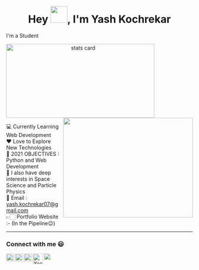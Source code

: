 <h1 align="center">Hey <img src="https://raw.githubusercontent.com/nixin72/nixin72/master/wave.gif"
         height="45"
         width="45" />, I'm Yash Kochrekar</h1

## I'm a Student

<p>
<a align= "center" href="https://github.com/Yash-Kochrekar">
  <img alt= "stats card" height="200px" width="400" src="https://github-readme-stats.vercel.app/api?username=Yash-Kochrekar&theme=blue-green&show_icons=true&count_private=true" />
  <img align="right" height="270px" width="350" src="https://media.giphy.com/media/gh0RRgkTXedvF0pDc0/giphy.gif" /> </a>

</p>

<p>
💻 Currently Learning Web Development<br>
❤ Love to Explore New Technologies<br>
🚀 2021 OBJECTIVES : Python and Web Development<br>
🌌 I also have deep interests in Space Science and Particle Physics<br>
📧 Email : <a href="https://yash.kochrekar07@gamil.com/">yash.kochrekar07@gmail.com</a><br>
👉🏻 Portfolio Website :- (In the Pipeline😉)<br>
</p>
   
---
         
### Connect with me :smiley:
<a href="https://twitter.com/yash_kochrekar">
  <img align="left" alt="Yash kochrekar Twitter" width="21px" src="https://github.com/Yash-Kochrekar/Yash-Kochrekar/blob/main/img/twitter.jpg" />
</a>         
         
<a href="https://www.instagram.com/yash_k.7/">
  <img align="left" alt="Yash Kochrekar Instagram" width="21px" src="https://github.com/Yash-Kochrekar/Yash-Kochrekar/blob/main/img/instagram.png" />
</a>

<a href="https://www.chess.com/member/yash_kochrekar">
  <img align="left" alt="Yash Kochrekar Chess" width="21px" src="https://github.com/Yash-Kochrekar/Yash-Kochrekar/blob/main/img/chess.png" />
</a>


<a href="https://github.com/Yash-Kochrekar">
  <img align="left" alt="Yash Kochrekar Chess" width="28px" src="https://github.com/Yash-Kochrekar/Yash-Kochrekar/blob/main/img/github.png" />
</a>

![](https://github.com/Yash-Kochrekar/Yash-Kochrekar/blob/main/img/github-user-contribution.svg)         
         
         
<!--         
<p align="center">
  <img src="https://github.com/Yash-Kochrekar/Yash-Kochrekar/blob/main/img/github-user-contribution.svg" alt="XD"></center>
</p> --->        




<!-- 
- 💻 Currently Learning Web Development
- ❤ Love to Explore New Technologies
- 🚀 2021 OBJECTIVES : Python and Web Development
- 🌌 I also have deep interests in Space Science and Particle Physics
- 📧 Email : ***yash.kochrekar07@gamil.com***
- 👉🏻 Portfolio Website :- (COMING SOON 😉)
 -->
<!---
Yash-Kochrekar/Yash-Kochrekar is a ✨ special ✨ repository because its `README.md` (this file) appears on your GitHub profile.
You can click the Preview link to take a look at your changes.
--->
